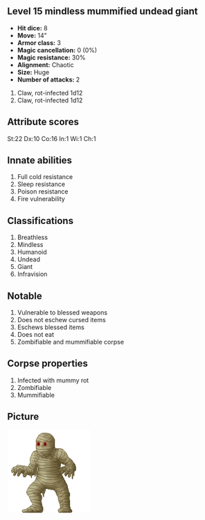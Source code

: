 ## Level 15 mindless mummified undead giant
- **Hit dice:** 8
- **Move:** 14"
- **Armor class:** 3
- **Magic cancellation:** 0 (0%)
- **Magic resistance:** 30%
- **Alignment:** Chaotic
- **Size:** Huge
- **Number of attacks:** 2
1. Claw, rot-infected 1d12
2. Claw, rot-infected 1d12
## Attribute scores
St:22 Dx:10 Co:16 In:1 Wi:1 Ch:1
## Innate abilities
1. Full cold resistance
2. Sleep resistance
3. Poison resistance
4. Fire vulnerability
## Classifications
1. Breathless
2. Mindless
3. Humanoid
4. Undead
5. Giant
6. Infravision
## Notable
1. Vulnerable to blessed weapons
2. Does not eschew cursed items
3. Eschews blessed items
4. Does not eat
5. Zombifiable and mummifiable corpse
## Corpse properties
1. Infected with mummy rot
2. Zombifiable
3. Mummifiable
## Picture
![Giant mummy](https://github.com/hyvanmielenpelit/GnollHackTileSet/blob/main/Monsters/giant_mummy/giant_mummy.png)
